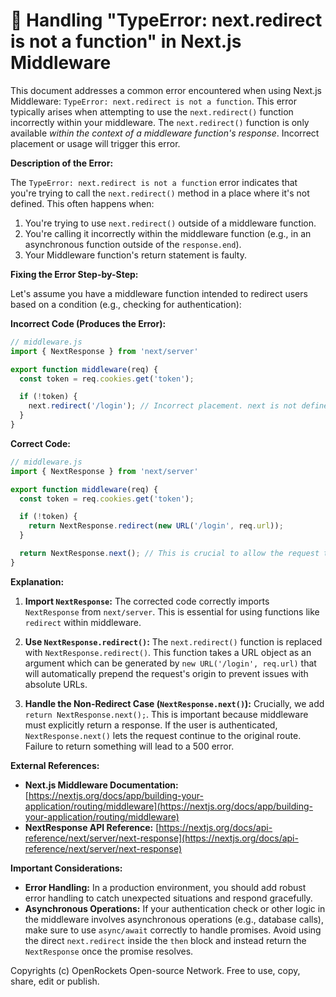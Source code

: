 # 🐞 Handling "TypeError: next.redirect is not a function" in Next.js Middleware


This document addresses a common error encountered when using Next.js Middleware: `TypeError: next.redirect is not a function`. This error typically arises when attempting to use the `next.redirect()` function incorrectly within your middleware.  The `next.redirect()` function is only available *within the context of a middleware function's response*.  Incorrect placement or usage will trigger this error.

**Description of the Error:**

The `TypeError: next.redirect is not a function` error indicates that you're trying to call the `next.redirect()` method in a place where it's not defined.  This often happens when:

1. You're trying to use `next.redirect()` outside of a middleware function.
2. You're calling it incorrectly within the middleware function (e.g., in an asynchronous function outside of the `response.end`).
3. Your Middleware function's return statement is faulty.

**Fixing the Error Step-by-Step:**

Let's assume you have a middleware function intended to redirect users based on a condition (e.g., checking for authentication):


**Incorrect Code (Produces the Error):**

```javascript
// middleware.js
import { NextResponse } from 'next/server'

export function middleware(req) {
  const token = req.cookies.get('token');

  if (!token) {
    next.redirect('/login'); // Incorrect placement. next is not defined here.
  }
}
```

**Correct Code:**

```javascript
// middleware.js
import { NextResponse } from 'next/server'

export function middleware(req) {
  const token = req.cookies.get('token');

  if (!token) {
    return NextResponse.redirect(new URL('/login', req.url));
  }

  return NextResponse.next(); // This is crucial to allow the request to continue if authenticated.
}
```

**Explanation:**

1. **Import `NextResponse`:** The corrected code correctly imports `NextResponse` from `next/server`.  This is essential for using functions like `redirect` within middleware.

2. **Use `NextResponse.redirect()`:** The `next.redirect()` function is replaced with `NextResponse.redirect()`. This function takes a URL object as an argument which can be generated by `new URL('/login', req.url)` that will automatically prepend the request's origin to prevent issues with absolute URLs.


3. **Handle the Non-Redirect Case (`NextResponse.next()`):**  Crucially, we add `return NextResponse.next();`. This is important because middleware must explicitly return a response. If the user is authenticated, `NextResponse.next()` lets the request continue to the original route.  Failure to return something will lead to a 500 error.

**External References:**

* **Next.js Middleware Documentation:** [https://nextjs.org/docs/app/building-your-application/routing/middleware](https://nextjs.org/docs/app/building-your-application/routing/middleware)
* **NextResponse API Reference:** [https://nextjs.org/docs/api-reference/next/server/next-response](https://nextjs.org/docs/api-reference/next/server/next-response)


**Important Considerations:**

* **Error Handling:** In a production environment, you should add robust error handling to catch unexpected situations and respond gracefully.
* **Asynchronous Operations:** If your authentication check or other logic in the middleware involves asynchronous operations (e.g., database calls), make sure to use `async/await` correctly to handle promises.  Avoid using the direct `next.redirect` inside the `then` block and instead return the `NextResponse` once the promise resolves.



Copyrights (c) OpenRockets Open-source Network. Free to use, copy, share, edit or publish.

